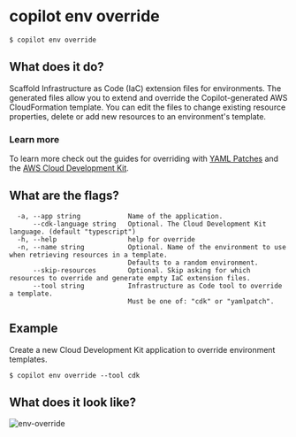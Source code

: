 # copilot env override
```console
$ copilot env override
```

## What does it do?
Scaffold Infrastructure as Code (IaC) extension files for environments.
The generated files allow you to extend and override the Copilot-generated AWS CloudFormation template.
You can edit the files to change existing resource properties, delete
or add new resources to an environment's template.

### Learn more

To learn more check out the guides for overriding with [YAML Patches](../developing/overrides/yamlpatch.md) and the
[AWS Cloud Development Kit](../developing/overrides/cdk.md).

## What are the flags?

```console
  -a, --app string            Name of the application.
      --cdk-language string   Optional. The Cloud Development Kit language. (default "typescript")
  -h, --help                  help for override
  -n, --name string           Optional. Name of the environment to use when retrieving resources in a template.
                              Defaults to a random environment.
      --skip-resources        Optional. Skip asking for which resources to override and generate empty IaC extension files.
      --tool string           Infrastructure as Code tool to override a template.
                              Must be one of: "cdk" or "yamlpatch".
```

## Example

Create a new Cloud Development Kit application to override environment templates.

```console
$ copilot env override --tool cdk
```

## What does it look like?

![env-override](https://user-images.githubusercontent.com/879348/227585768-44d5d91f-11d5-4d4b-a5fa-12bb5239710f.gif)